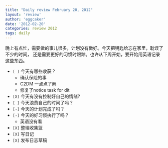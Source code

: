 ```yaml
---
title: "Daily review February 20, 2012" 
layout: 'review'
author: 'eggcaker'
date: '2012-02-20'
categories: review 2012
tags: daily
---
```



晚上有点忙，需要做的事儿很多，计划没有做好。今天把钥匙给忘在家里，耽误了不少的时间， 还是需要更好的习惯时跟踪。也许从下周开始，要开始用英语记录这些东西。

  * `[ ]` 今天有哪些收获？ 
    * 确认保险的事 
    * C2DM 一点点了解 
    * 修复了notice task for dit 
  * `[X]` 今天有没有控制好自己的情绪? 
  * `[ ]` 今天浪费自己的时间了吗？ 
  * `[-]` 今天的计划完成了吗？ 
  * `[-]` 今天的好习惯执行了吗？ 
    * 英语没有看 
  * `[X]` 整理收集篮 
  * `[X]` 写日记 
  * `[X]` 发布日志草稿 

